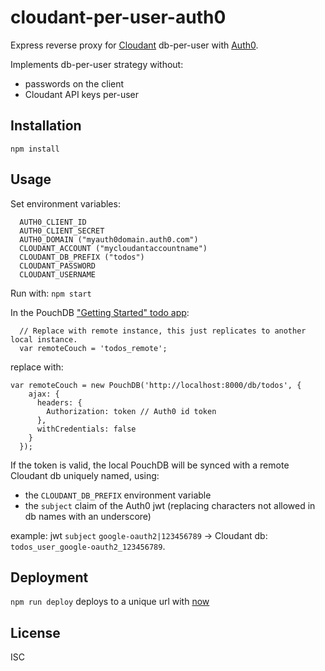 # cloudant-per-user-auth0

Express reverse proxy for [Cloudant](https://cloudant.com/) db-per-user with [Auth0](https://auth0.com/).
 
Implements db-per-user strategy without:
 * passwords on the client
 * Cloudant API keys per-user

## Installation

```
npm install
```

## Usage
Set environment variables:
```
  AUTH0_CLIENT_ID
  AUTH0_CLIENT_SECRET
  AUTH0_DOMAIN ("myauth0domain.auth0.com")
  CLOUDANT_ACCOUNT ("mycloudantaccountname")
  CLOUDANT_DB_PREFIX ("todos")
  CLOUDANT_PASSWORD
  CLOUDANT_USERNAME
```

Run with: `npm start`

In the PouchDB ["Getting Started" todo app](https://github.com/nickcolley/getting-started-todo/blob/master/js/app.js#L14):

```
  // Replace with remote instance, this just replicates to another local instance.
  var remoteCouch = 'todos_remote';
```

replace with:
```
var remoteCouch = new PouchDB('http://localhost:8000/db/todos', {
    ajax: {
      headers: {
        Authorization: token // Auth0 id token
      },
      withCredentials: false
    }
  });
```

If the token is valid, the local PouchDB will be synced with a remote Cloudant db uniquely named, using:
 * the `CLOUDANT_DB_PREFIX` environment variable
 * the `subject` claim of the Auth0 jwt (replacing characters not allowed in db names with an underscore)

example: jwt `subject` `google-oauth2|123456789` -> Cloudant db: `todos_user_google-oauth2_123456789`.

## Deployment

`npm run deploy` deploys to a unique url with [now](https://zeit.co/now)

## License

ISC
